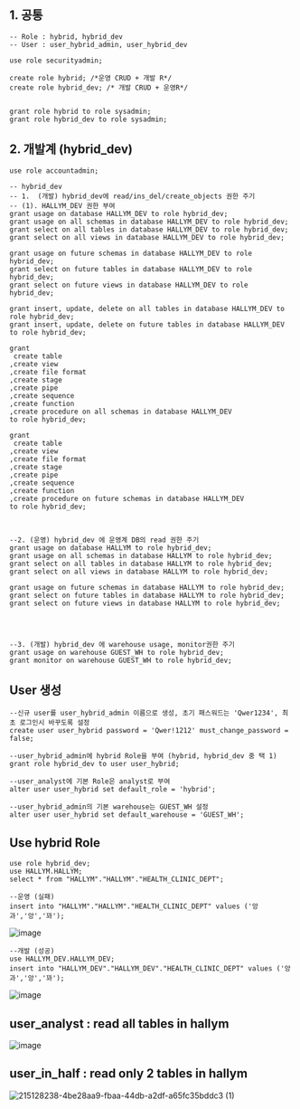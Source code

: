 ## 1. 공통
```
-- Role : hybrid, hybrid_dev
-- User : user_hybrid_admin, user_hybrid_dev

use role securityadmin;

create role hybrid; /*운영 CRUD + 개발 R*/
create role hybrid_dev; /* 개발 CRUD + 운영R*/


grant role hybrid to role sysadmin;
grant role hybrid_dev to role sysadmin;

```

## 2. 개발계 (hybrid_dev)
```
use role accountadmin;

-- hybrid_dev
-- 1.  (개발) hybrid_dev에 read/ins_del/create_objects 권한 주기
-- (1). HALLYM_DEV 권한 부여
grant usage on database HALLYM_DEV to role hybrid_dev;
grant usage on all schemas in database HALLYM_DEV to role hybrid_dev;
grant select on all tables in database HALLYM_DEV to role hybrid_dev;
grant select on all views in database HALLYM_DEV to role hybrid_dev;

grant usage on future schemas in database HALLYM_DEV to role hybrid_dev;
grant select on future tables in database HALLYM_DEV to role hybrid_dev;
grant select on future views in database HALLYM_DEV to role hybrid_dev;

grant insert, update, delete on all tables in database HALLYM_DEV to role hybrid_dev;
grant insert, update, delete on future tables in database HALLYM_DEV to role hybrid_dev;

grant 
 create table
,create view
,create file format
,create stage
,create pipe
,create sequence
,create function
,create procedure on all schemas in database HALLYM_DEV
to role hybrid_dev;

grant 
 create table
,create view
,create file format
,create stage
,create pipe
,create sequence
,create function
,create procedure on future schemas in database HALLYM_DEV
to role hybrid_dev;



--2. (운영) hybrid_dev 에 운영계 DB의 read 권한 주기
grant usage on database HALLYM to role hybrid_dev;
grant usage on all schemas in database HALLYM to role hybrid_dev;
grant select on all tables in database HALLYM to role hybrid_dev;
grant select on all views in database HALLYM to role hybrid_dev;

grant usage on future schemas in database HALLYM to role hybrid_dev;
grant select on future tables in database HALLYM to role hybrid_dev;
grant select on future views in database HALLYM to role hybrid_dev;




--3. (개발) hybrid_dev 에 warehouse usage, monitor권한 주기
grant usage on warehouse GUEST_WH to role hybrid_dev;
grant monitor on warehouse GUEST_WH to role hybrid_dev;
```

## User 생성
```
--신규 user를 user_hybrid_admin 이름으로 생성, 초기 패스워드는 'Qwer1234', 최초 로그인시 바꾸도록 설정
create user user_hybrid password = 'Qwer!1212' must_change_password = false;

--user_hybrid_admin에 hybrid Role을 부여 (hybrid, hybrid_dev 중 택 1)
grant role hybrid_dev to user user_hybrid;

--user_analyst에 기본 Role은 analyst로 부여
alter user user_hybrid set default_role = 'hybrid';

--user_hybrid_admin의 기본 warehouse는 GUEST_WH 설정
alter user user_hybrid set default_warehouse = 'GUEST_WH';
```

## Use hybrid Role
```
use role hybrid_dev;
use HALLYM.HALLYM;
select * from "HALLYM"."HALLYM"."HEALTH_CLINIC_DEPT";

--운영 (실패)
insert into "HALLYM"."HALLYM"."HEALTH_CLINIC_DEPT" values ('앙과','앙','꽈');
```

![image](https://user-images.githubusercontent.com/52474199/214993169-370a979e-0c2a-45ae-a5fb-f9320b188e67.png)

```
--개발 (성공)
use HALLYM_DEV.HALLYM_DEV;
insert into "HALLYM_DEV"."HALLYM_DEV"."HEALTH_CLINIC_DEPT" values ('앙과','앙','꽈');
```

![image](https://user-images.githubusercontent.com/52474199/214993408-5e706aae-afcc-4aab-8e83-bd4d7312a1b4.png)

## user_analyst : read all tables in hallym
![image](https://user-images.githubusercontent.com/52474199/215129761-78310746-975a-4ef8-bfbe-97342be495d1.png)


## user_in_half : read only 2 tables in hallym

![215128238-4be28aa9-fbaa-44db-a2df-a65fc35bddc3 (1)](https://user-images.githubusercontent.com/52474199/215129634-73b4daf9-9e81-4449-975e-3fb0e7949fed.png)
